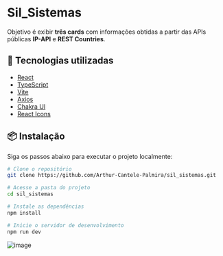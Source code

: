 # Sil_Sistemas

Objetivo é exibir **três cards** com informações obtidas a partir das APIs públicas **IP-API** e **REST Countries**.

## 🚀 Tecnologias utilizadas

- [React](https://reactjs.org/)
- [TypeScript](https://www.typescriptlang.org/)
- [Vite](https://vitejs.dev/)
- [Axios](https://axios-http.com/)
- [Chakra UI](https://chakra-ui.com/)
- [React Icons](https://react-icons.github.io/react-icons/)

## 📦 Instalação

Siga os passos abaixo para executar o projeto localmente:

```bash
# Clone o repositório
git clone https://github.com/Arthur-Cantele-Palmira/sil_sistemas.git

# Acesse a pasta do projeto
cd sil_sistemas

# Instale as dependências
npm install

# Inicie o servidor de desenvolvimento
npm run dev
```
![image](https://github.com/user-attachments/assets/98296cad-9ea8-4525-8487-801f3bc0256a)
